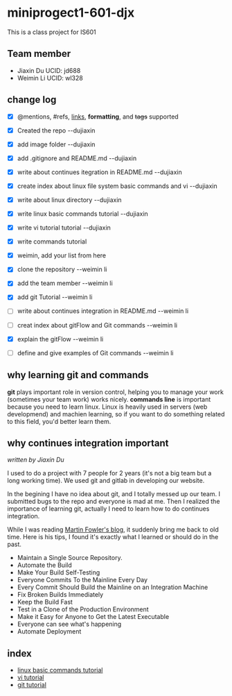 # miniprogect1-601-djx
This is a class project for IS601

## Team member
 * Jiaxin Du UCID: jd688
 * Weimin Li UCID: wl328
 
## change log
- [x] @mentions, #refs, [links](), **formatting**, and <del>tags</del> supported
- [x] Created the repo --dujiaxin
- [x] add image folder --dujiaxin
- [x] add .gitignore and README.md --dujiaxin
- [x] write about continues itegration in README.md --dujiaxin
- [x] create index about linux file system basic commands and vi --dujiaxin
- [x] write about linux directory --dujiaxin
- [x] write linux basic commands tutorial --dujiaxin
- [x] write vi tutorial tutorial --dujiaxin
- [x] write commands tutorial

- [x] weimin, add your list from here
- [x] clone the repository --weimin li
- [x] add the team member --weimin li
- [x] add git Tutorial --weimin li
- [ ] write about continues integration in README.md --weimin li
- [ ] creat index about gitFlow and Git commands --weimin li
- [x] explain the gitFlow --weimin li
- [ ] define and give examples of Git commands --weimin li

## why learning git and commands
**git** plays important role in version control, helping you to manage your work (sometimes your team work) works nicely.
**commands line** is important because you need to learn linux. Linux is heavily used in servers (web developmend) and machien learning, so if you want to do something related to this field, you'd better learn them.

## why continues integration important

*written by Jiaxin Du*

I used to do a project with 7 people for 2 years (it's not a big team but a long working time). We used git and gitlab in developing our website.

In the begining I have no idea about git, and I totally messed up our team. I submitted bugs to the repo and everyone is mad at me. Then I realized the importance of learning git, actually I need to learn how to do continues integration.

While I was reading [Martin Fowler's blog](#https://martinfowler.com/articles/continuousIntegration.html), it suddenly bring me back to old time. Here is his tips, I found it's exactly what I learned or should do in the past.
-	Maintain a Single Source Repository.
-	Automate the Build
-	Make Your Build Self-Testing
-	Everyone Commits To the Mainline Every Day
-	Every Commit Should Build the Mainline on an Integration Machine
-	Fix Broken Builds Immediately
-	Keep the Build Fast
-	Test in a Clone of the Production Environment
-	Make it Easy for Anyone to Get the Latest Executable
-	Everyone can see what's happening
-	Automate Deployment

## index
* [linux basic commands tutorial](/commands.md)
* [vi tutorial](/vi.md)
* [git tutorial](/git.md)
